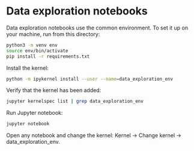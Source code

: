 # Data exploration notebooks

Data exploration notebooks use the common environment. To set it up on your machine, run from this directory:

```bash
python3 -m venv env
source env/bin/activate
pip install -r requirements.txt
```

Install the kernel:
```bash
python -m ipykernel install --user --name=data_exploration_env
```

Verify that the kernel has been added:

```bash
jupyter kernelspec list | grep data_exploration_env
```

Run Jupyter notebook:
```bash
jupyter notebook
```

Open any notebook and change the kernel: Kernel → Change kernel → data_exploration_env.
